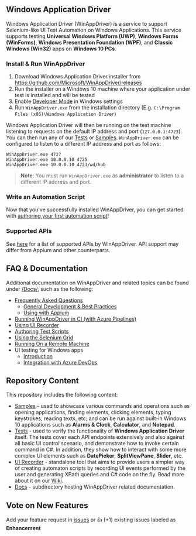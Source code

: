 ## Windows Application Driver
Windows Application Driver (WinAppDriver) is a service to support Selenium-like UI Test Automation on Windows Applications. This service supports testing **Universal Windows Platform (UWP)**, **Windows Forms (WinForms)**, **Windows Presentation Foundation (WPF)**, and **Classic Windows (Win32)** apps on **Windows 10 PCs**. 

### Install & Run WinAppDriver
1. Download Windows Application Driver installer from <https://github.com/Microsoft/WinAppDriver/releases>
2. Run the installer on a Windows 10 machine where your application under test is installed and will be tested
3. Enable [Developer Mode](https://docs.microsoft.com/en-us/windows/uwp/get-started/enable-your-device-for-development) in Windows settings
4. Run `WinAppDriver.exe` from the installation directory (E.g. `C:\Program Files (x86)\Windows Application Driver`)

Windows Application Driver will then be running on the test machine listening to requests on the default IP address and port (`127.0.0.1:4723`). You can then run any of our [Tests](/Tests/) or [Samples](/Samples). `WinAppDriver.exe` can be configured to listen to a different IP address and port as follows:

```
WinAppDriver.exe 4727
WinAppDriver.exe 10.0.0.10 4725
WinAppDriver.exe 10.0.0.10 4723/wd/hub
```

> **Note**: You must run `WinAppDriver.exe` as **administrator** to listen to a different IP address and port.

### Write an Automation Script
Now that you've successfully installed WinAppDriver, you can get started with [authoring your first automation script](./Docs/AuthoringTestScripts.md)! 

### Supported APIs

See [here](./Docs/SupportedAPIs.md) for a list of supported APIs by WinAppDriver. API support may differ from Appium and other counterparts.

## FAQ & Documentation
Additional documentation on WinAppDriver and related topics can be found under [/Docs/](./Docs/), such as the following:
   - [Frequently Asked Questions](./Docs/FAQ.md) 
     - [General Development & Best Practices](./Docs/FAQ.md#general-development--best-practices) 
     - [Using with Appium](./Docs/UsingAppium.md)
   - [Running WinAppDriver in CI (with Azure Pipelines)](./Docs/CI_AzureDevOps.md) 
   - [Using UI Recorder](./Docs/UsingUIRecorder.md)
   - [Authoring Test Scripts](./Docs/AuthoringTestScripts.md)
   - [Using the Selenium Grid](./Docs/SeleniumGrid.md) 
   - [Running On a Remote Machine](./Docs/RunningOnRemoteMachine.md)
   - UI testing for Windows apps
     - [Introduction](./Docs/UITestingForWindows-Intro.md)
     - [Integration with Azure DevOps](UITestingForWindows-AzureDevOps.md)

## Repository Content
This repository includes the following content:
* [Samples](https://github.com/Microsoft/WinAppDriver/tree/master/Samples) - used to showcase various commands and operations such as opening applications, finding elements, clicking elements, typing keystrokes, reading texts, etc; and can be run against built-in Windows 10 applications such as **Alarms & Clock**, **Calculator**, and **Notepad**. 
* [Tests](https://github.com/Microsoft/WinAppDriver/tree/master/Tests) - used to verify the functionality of **Windows Application Driver** itself. The tests cover each API endpoints extensively and also against all basic UI control scenario, and demonstrate how to invoke certain command in C#. In addition, they show how to interact with some more complex UI elements such as **DatePicker**, **SplitViewPane**, **Slider**, etc.
* [UI Recorder](https://github.com/microsoft/WinAppDriver/tree/master/Tools/UIRecorder) - standalone tool that aims to provide users a simpler way of creating automaton scripts by recording UI events performed by the user and generating XPath queries and C# code on the fly. Read more about it on our [Wiki](https://github.com/Microsoft/WinAppDriver/wiki/WinAppDriver-UI-Recorder). 
* [Docs](./Docs/) - subdirectory hosting WinAppDriver related documentation. 

## Vote on New Features
Add your feature request in [issues](../../issues/) or :+1: (+1) existing issues labeled as **Enhancement**
